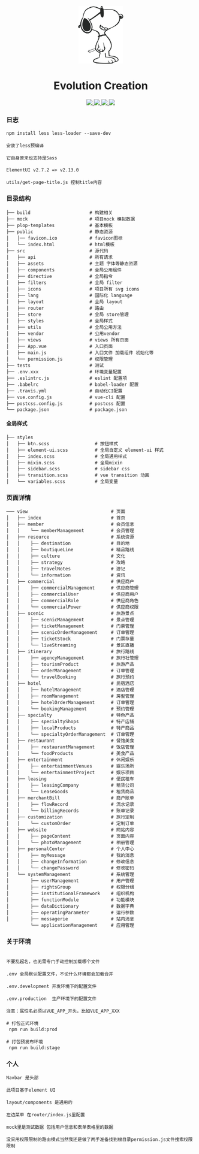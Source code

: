<p align="center">
  <a href="https://github.com/NidhoggDJoking" target="_blank">
    <img width="120" src="https://raw.githubusercontent.com/NidhoggDJoking/VueCli/master/src/image/Logo/snoopy.png" alt="logo">
  </a>
</p>

<h1 align="center">Evolution Creation</h1>

<p align="center">
  <a href="https://cn.vuejs.org" target="_blank">
    <img src="https://img.shields.io/badge/Vue-2.6.10-green">
  </a>
  <a href="https://element.eleme.cn/#/zh-CN" target="_blank">
    <img src="https://img.shields.io/badge/Element-2.13.0-informational">
  </a>
    <a href="https://vuex.vuejs.org/zh" target="_blank">
    <img src="https://img.shields.io/badge/vuex-3.1.0-blueviolet">
  </a>
    </a>
    <a href="http://www.axios-js.com" target="_blank">
    <img src="https://img.shields.io/badge/axios-0.18.1-9cf">
  </a>
</p>

### 日志

```
npm install less less-loader --save-dev

安装了less预编译

它自身原来也支持是Sass

ElementUI v2.7.2 => v2.13.0

utils/get-page-title.js 控制title内容

```

### 目录结构

```
├── build                      # 构建相关
├── mock                       # 项目mock 模拟数据
├── plop-templates             # 基本模板
├── public                     # 静态资源
│   │── favicon.ico            # favicon图标
│   └── index.html             # html模板
├── src                        # 源代码
│   ├── api                    # 所有请求
│   ├── assets                 # 主题 字体等静态资源
│   ├── components             # 全局公用组件
│   ├── directive              # 全局指令
│   ├── filters                # 全局 filter
│   ├── icons                  # 项目所有 svg icons
│   ├── lang                   # 国际化 language
│   ├── layout                 # 全局 layout
│   ├── router                 # 路由
│   ├── store                  # 全局 store管理
│   ├── styles                 # 全局样式
│   ├── utils                  # 全局公用方法
│   ├── vendor                 # 公用vendor
│   ├── views                  # views 所有页面
│   ├── App.vue                # 入口页面
│   ├── main.js                # 入口文件 加载组件 初始化等
│   └── permission.js          # 权限管理
├── tests                      # 测试
├── .env.xxx                   # 环境变量配置
├── .eslintrc.js               # eslint 配置项
├── .babelrc                   # babel-loader 配置
├── .travis.yml                # 自动化CI配置
├── vue.config.js              # vue-cli 配置
├── postcss.config.js          # postcss 配置
└── package.json               # package.json
```
#### 全局样式
```
├── styles
│   ├── btn.scss                 # 按钮样式
│   ├── element-ui.scss          # 全局自定义 element-ui 样式
│   ├── index.scss               # 全局通用样式
│   ├── mixin.scss               # 全局mixin
│   ├── sidebar.scss             # sidebar css
│   ├── transition.scss          # vue transition 动画
│   └── variables.scss           # 全局变量
```
### 页面详情

```
─── view                               # 页面
│   ├── index                          # 首页
│   ├── member                         # 会员信息
│   │    └── memberManagement          # 会员管理
│   ├── resource                       # 系统资源
│   │    ├── destination               # 目的地
│   │    ├── boutiqueLine              # 精品路线
│   │    ├── culture                   # 文化
│   │    ├── strategy                  # 攻略
│   │    ├── travelNotes               # 游记
│   │    └── information               # 资讯
│   ├── commercial                     # 供应商户
│   │    ├── commercialManagement      # 供应商管理
│   │    ├── commercialUser            # 供应商用户
│   │    ├── commercialRole            # 供应商角色
│   │    └── commercialPower           # 供应商权限
│   ├── scenic                         # 旅游景点
│   │    ├── scenicManagement          # 景点管理
│   │    ├── ticketManagement          # 门票管理
│   │    ├── scenicOrderManagement     # 订单管理
│   │    ├── ticketStock               # 门票存量
│   │    └── liveStreaming             # 景区直播
│   ├── itinerary                      # 旅行路线
│   │    ├── agencyManagement          # 旅行社管理
│   │    ├── tourismProduct            # 旅游产品
│   │    ├── orderManagement           # 订单管理
│   │    └── travelBooking             # 旅行预约
│   ├── hotel                          # 民宿酒店
│   │    ├── hotelManagement           # 酒店管理
│   │    ├── roomManagement            # 房型管理
│   │    ├── hotelOrderManagement      # 订单管理
│   │    └── bookingManagement         # 预约管理
│   ├── specialty                      # 特色产品
│   │    ├── specialtyShops            # 特产店铺
│   │    ├── localProducts             # 特产商品
│   │    └── specialtyOrderManagement  # 订单管理
│   ├── restaurant                     # 餐馆美食
│   │    ├── restaurantManagement      # 饭店管理
│   │    └── foodProducts              # 美食产品
│   ├── entertainment                  # 休闲娱乐
│   │    ├── entertainmentVenues       # 娱乐场所
│   │    └── entertainmentProject      # 娱乐项目
│   ├── leasing                        # 便民租车
│   │    ├── leasingCompany            # 租赁公司
│   │    └── LeaseGoods                # 租赁商品
│   ├── merchantBill                   # 商户账单
│   │    ├── flowRecord                # 流水记录
│   │    └── billingRecords            # 账单记录
│   ├── customization                  # 旅行定制
│   │    └── customOrder               # 定制订单
│   ├── website                        # 网站内容
│   │    ├── pageContent               # 页面内容
│   │    └── photoManagement           # 相册管理
│   ├── personalCenter                 # 个人中心
│   │    ├── myMessage                 # 我的消息
│   │    ├── changeInformation         # 修改信息
│   │    └── changePassword            # 修改密码
│   └── systemManagement               # 系统管理
│        ├── userManagement            # 用户管理
│        ├── rightsGroup               # 权限分组
│        ├── institutionalFramework    # 组织机构
│        ├── functionModule            # 功能模块
│        ├── dataDictionary            # 数据字典
│        ├── operatingParameter        # 运行参数
│        ├── messagerie                # 站内消息
         └── applicationManagement     # 应用管理

```
### 关于环境

```

不要乱起名，也无需专门手动控制加载哪个文件

.env 全局默认配置文件，不论什么环境都会加载合并

.env.development 开发环境下的配置文件

.env.production  生产环境下的配置文件

注意：属性名必须以VUE_APP_开头，比如VUE_APP_XXX

# 打包正式环境
 npm run build:prod

# 打包预发布环境
 npm run build:stage

```

### 个人 

```
Navbar 是头部

此项目基于element UI

layout/components 是通用的

左边菜单 在router/index.js里配置

mock里是测试数据 包括用户信息和表单表格里的数据

没采用权限限制的路由模式当然我还是做了两手准备找到根目录permission.js文件搜索权限限制

```

